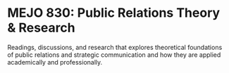 # MEJO 830: Public Relations Theory & Research

Readings, discussions, and research that explores theoretical foundations of public relations and strategic communication and how they are applied academically and professionally.